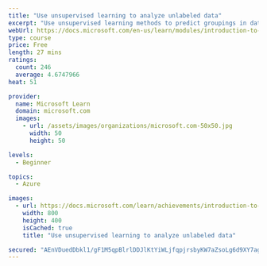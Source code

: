 ```yaml
---
title: "Use unsupervised learning to analyze unlabeled data"
excerpt: "Use unsupervised learning methods to predict groupings in data. Use variations of k-means clustering and spectral clustering to analyze and visualize difficult data sets."
webUrl: https://docs.microsoft.com/en-us/learn/modules/introduction-to-unsupervised-learning/
type: course
price: Free
length: 27 mins
ratings:
  count: 246
  average: 4.6747966
heat: 51

provider:
  name: Microsoft Learn
  domain: microsoft.com
  images:
    - url: /assets/images/organizations/microsoft.com-50x50.jpg
      width: 50
      height: 50

levels:
  - Beginner

topics:
  - Azure

images:
  - url: https://docs.microsoft.com/learn/achievements/introduction-to-unsupervised-learning-social.png
    width: 800
    height: 400
    isCached: true
    title: "Use unsupervised learning to analyze unlabeled data"

secured: "AEnVDuedDbkl1/gF1M5qpBlrlDDJlKtYiWLjfqpjrsbyKW7aZsoLg6d9XY7agsjs8UIf+jayymGyvSvjWrtX79RTj8xF14yh2gBW6dueA5WKL/ecJBB4y+ZH7W2p8oFTWA82R1mXUomwGnOhtGdLtTyfcUqw6DSgk3bTNUZdBWWor6Nm57RxsHRNoAC3vG5VpcS2rXNVJ6Qd/8/zkVF8d/aRQxwz2NbfxFUU+xTvW0imyv/zLtuz+8rORVG9w6NSAzUP5q7ZfSajMHHUfEYPN6Ccts/Q2dYiiI8gUFlgaawVkT/BIcvUdcyNwIFZWEdX85fm4+gvimbAmmNrUGooV7J7KKBjjXVNDrNEKtxlORYjaSasV+xLCgFLdlDepnj60JGQEySwgLf03IoooI8aPw==;8j28vUPuBgMuGq4PrDMgTA=="
---
```



